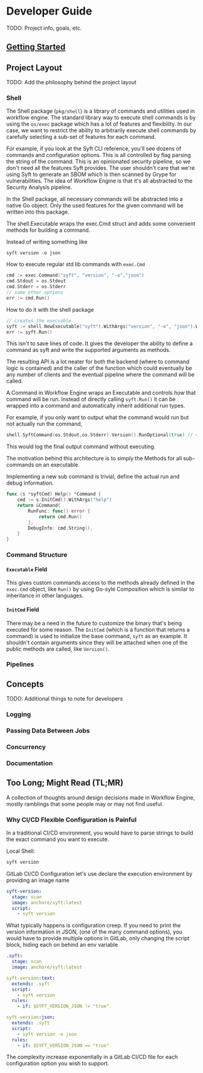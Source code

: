 # Developer Guide

TODO: Project info, goals, etc.

## [Getting Started](./getting_started.md)

## Project Layout

TODO: Add the philosophy behind the project layout

### Shell

The Shell package (`pkg/shell`) is a library of commands and utilities used in workflow engine.
The standard library way to execute shell commands is by using the `os/exec` package which has a lot of features and
flexibility.
In our case, we want to restrict the ability to arbitrarily execute shell commands by carefully selecting a sub-set of 
features for each command.

For example, if you look at the Syft CLI reference, you'll see dozens of commands and configuration options.
This is all controlled by flag parsing the string of the command.
This is an opinionated security pipeline, so we don't need all the features Syft provides.
The user shouldn't care that we're using Syft to generate an SBOM which is then scanned by Grype for vulnerabilities.
The idea of Workflow Engine is that it's all abstracted to the Security Analysis pipeline.

In the Shell package, all necessary commands will be abstracted into a native Go object.
Only the used features for the given command will be written into this package.

The shell.Executable wraps the exec.Cmd struct and adds some convenient methods for building a command.

Instead of writing something like

```shell
syft version -o json
```

How to execute regular std lib commands with `exec.Cmd`

```go
cmd := exec.Command("syft", "version", "-o","json")
cmd.Stdout = os.Stdout
cmd.Stderr = os.Stderr
// some other options
err := cmd.Run()
```

How to do it with the shell package

```go
// creates the execuable
syft := shell.NewExecutable("syft").WithArgs("version", "-o", "json").WithStdout(os.Stdout).WithStderr(os.Stderr)
err := syft.Run()
```
This isn't to save lines of code.
It gives the developer the ability to define a command as syft and write the supported arguments as methods.

The resulting API is a lot neater for both the backend (where to command logic is contained) and the caller of the 
function which could eventually be any number of clients and the eventual pipeline where the command will be called.

A Command in Workflow Engine wraps an Executable and controls *how* that command will be run.
Instead of directly calling `syft.Run()` it can be wrapped into a command and automatically inherit additional run types.

For example, if you only want to output what the command would run but not actually run the command, 
```go
shell.SyftCommand(os.Stdout,os.Stderr).Version().RunOptional(true) // <- parameter is dryRun bool
```

This would log the final output command without executing.

The motivation behind this architecture is to simply the Methods for all sub-commands on an executable.

Implementing a new sub command is trivial, define the actual run and debug information.

```go
func (s *syftCmd) Help() *Command {
	cmd := s.InitCmd().WithArgs("help")
	return &Command{
		RunFunc: func() error {
			return cmd.Run()
		},
		DebugInfo: cmd.String(),
	}
}
```


### Command Structure

#### `Executable` Field

This gives custom commands access to the methods already defined in the `exec.Cmd` object, like `Run()` by using 
Go-syle Composition which is similar to inheritance in other languages.

#### `InitCmd` Field

There may be a need in the future to customize the binary that's being executed for some reason.
The `InitCmd` (which is a function that returns a command) is used to initialize the base command, `syft` as an example.
It shouldn't contain arguments since they will be attached when one of the public methods are called, like `Version()`.


### Pipelines

## Concepts

TODO: Additional things to note for developers

### Logging

### Passing Data Between Jobs

### Concurrency

### Documentation

## Too Long; Might Read (TL;MR)

A collection of thoughts around design decisions made in Workflow Engine, mostly ramblings that some people may or may 
not find useful.

### Why CI/CD Flexible Configuration is Painful

In a traditional CI/CD environment, you would have to parse strings to build the exact command you want to execute.

Local Shell:
```bash
syft version
```

GitLab CI/CD Configuration let's use declare the execution environment by providing an image name
```yaml
syft-version:
  stage: scan
  image: anchore/syft:latest
  script:
    - syft version
```

What typically happens is configuration creep.
If you need to print the version information in JSON, (one of the many command options), you would have to provide 
multiple options in GitLab, only changing the script block, hiding each on behind an env variable

```yaml
.syft:
  stage: scan
  image: anchore/syft:latest

syft-version:text:
  extends: .syft
  script:
    - syft version
  rules:
    - if: $SYFT_VERSION_JSON != "true"

syft-version:json:
  extends: .syft
  script:
    - syft version -o json
  rules:
    - if: $SYFT_VERSION_JSON == "true"

```

The complexity increase exponentially in a GitLab CI/CD file for each configuration option you wish to support.

